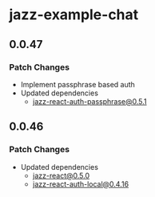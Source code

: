 # jazz-example-chat

## 0.0.47

### Patch Changes

- Implement passphrase based auth
- Updated dependencies
  - jazz-react-auth-passphrase@0.5.1

## 0.0.46

### Patch Changes

- Updated dependencies
  - jazz-react@0.5.0
  - jazz-react-auth-local@0.4.16
